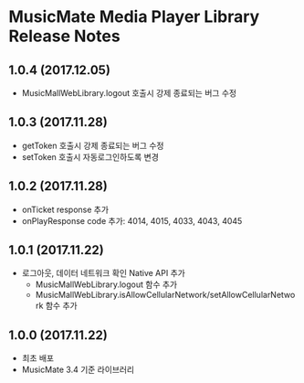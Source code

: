 # MusicMate Media Player Library Release Notes


## 1.0.4 (2017.12.05)
* MusicMallWebLibrary.logout 호출시 강제 종료되는 버그 수정

## 1.0.3 (2017.11.28)
* getToken 호출시 강제 종료되는 버그 수정
* setToken 호출시 자동로그인하도록 변경

## 1.0.2 (2017.11.28)
* onTicket response 추가
* onPlayResponse code 추가: 4014, 4015, 4033, 4043, 4045

## 1.0.1 (2017.11.22)
* 로그아웃, 데이터 네트워크 확인 Native API 추가
  - MusicMallWebLibrary.logout 함수 추가
  - MusicMallWebLibrary.isAllowCellularNetwork/setAllowCellularNetwork 함수 추가

## 1.0.0 (2017.11.22)
* 최초 배포
* MusicMate 3.4 기준 라이브러리
